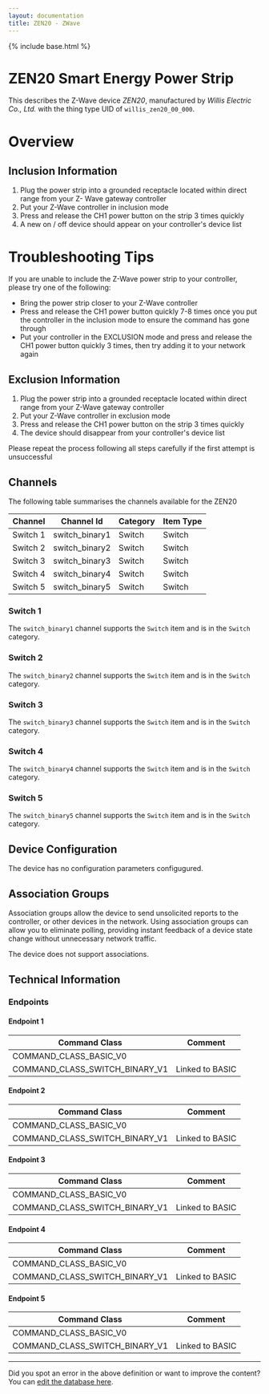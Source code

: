 ```yaml
---
layout: documentation
title: ZEN20 - ZWave
---
```


{% include base.html %}

# ZEN20 Smart Energy Power Strip
This describes the Z-Wave device *ZEN20*, manufactured by *Willis Electric Co., Ltd.* with the thing type UID of ```willis_zen20_00_000```.

# Overview


## Inclusion Information

1. Plug the power strip into a grounded receptacle located within direct range from your Z- Wave gateway controller
2. Put your Z-Wave controller in inclusion mode
3. Press and release the CH1 power button on the strip 3 times quickly
4. A new on / off device should appear on your controller's device list

Troubleshooting Tips
====================

If you are unable to include the Z-Wave power strip to your controller, please try one of the following:

- Bring the power strip closer to your Z-Wave controller
- Press and release the CH1 power button quickly 7-8 times once you put the controller in the inclusion mode to ensure the command has gone through
- Put your controller in the EXCLUSION mode and press and release the CH1 power button quickly 3 times, then try adding it to your network again

## Exclusion Information

1. Plug the power strip into a grounded receptacle located within direct range from your Z-Wave gateway controller
2. Put your Z-Wave controller in exclusion mode
3. Press and release the CH1 power button on the strip 3 times quickly
4. The device should disappear from your controller's device list

Please repeat the process following all steps carefully if the first attempt is unsuccessful

## Channels

The following table summarises the channels available for the ZEN20

| Channel | Channel Id | Category | Item Type |
|---------|------------|----------|-----------|
| Switch 1 | switch_binary1 | Switch | Switch | 
| Switch 2 | switch_binary2 | Switch | Switch | 
| Switch 3 | switch_binary3 | Switch | Switch | 
| Switch 4 | switch_binary4 | Switch | Switch | 
| Switch 5 | switch_binary5 | Switch | Switch | 

### Switch 1

The ```switch_binary1``` channel supports the ```Switch``` item and is in the ```Switch``` category.

### Switch 2

The ```switch_binary2``` channel supports the ```Switch``` item and is in the ```Switch``` category.

### Switch 3

The ```switch_binary3``` channel supports the ```Switch``` item and is in the ```Switch``` category.

### Switch 4

The ```switch_binary4``` channel supports the ```Switch``` item and is in the ```Switch``` category.

### Switch 5

The ```switch_binary5``` channel supports the ```Switch``` item and is in the ```Switch``` category.



## Device Configuration

The device has no configuration parameters configugured.

## Association Groups

Association groups allow the device to send unsolicited reports to the controller, or other devices in the network. Using association groups can allow you to eliminate polling, providing instant feedback of a device state change without unnecessary network traffic.

The device does not support associations.
## Technical Information

### Endpoints

#### Endpoint 1

| Command Class | Comment |
|---------------|---------|
| COMMAND_CLASS_BASIC_V0| |
| COMMAND_CLASS_SWITCH_BINARY_V1| Linked to BASIC|
#### Endpoint 2

| Command Class | Comment |
|---------------|---------|
| COMMAND_CLASS_BASIC_V0| |
| COMMAND_CLASS_SWITCH_BINARY_V1| Linked to BASIC|
#### Endpoint 3

| Command Class | Comment |
|---------------|---------|
| COMMAND_CLASS_BASIC_V0| |
| COMMAND_CLASS_SWITCH_BINARY_V1| Linked to BASIC|
#### Endpoint 4

| Command Class | Comment |
|---------------|---------|
| COMMAND_CLASS_BASIC_V0| |
| COMMAND_CLASS_SWITCH_BINARY_V1| Linked to BASIC|
#### Endpoint 5

| Command Class | Comment |
|---------------|---------|
| COMMAND_CLASS_BASIC_V0| |
| COMMAND_CLASS_SWITCH_BINARY_V1| Linked to BASIC|

---

Did you spot an error in the above definition or want to improve the content?
You can [edit the database here](http://www.cd-jackson.com/index.php/zwave/zwave-device-database/zwave-device-list/devicesummary/541).
